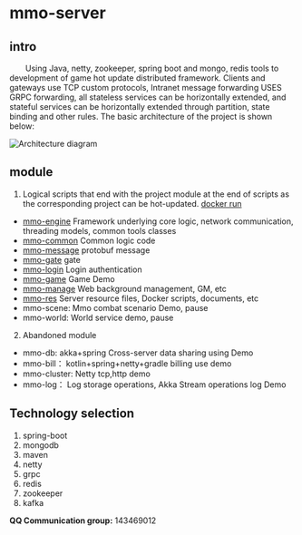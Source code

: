 # mmo-server


## intro
&emsp;&emsp;Using Java, netty, zookeeper, spring boot and mongo, redis tools to development of game hot update distributed framework.
Clients and gateways use TCP custom protocols, Intranet message forwarding USES GRPC forwarding, 
all stateless services can be horizontally extended, and stateful services can be horizontally extended through partition, state binding and other rules.
The basic architecture of the project is shown below:


![Architecture diagram](https://raw.githubusercontent.com/jzyong/mmo-server/master/mmo-res/img/mmo%E6%9C%8D%E5%8A%A1%E5%99%A8.png) 




## module
1. Logical scripts that end with the project module at the end of scripts as the corresponding project can be hot-updated. [docker run](https://github.com/jzyong/mmo-server/blob/master/mmo-res/docker/local/DockerLocalRun.md)  
* [mmo-engine](https://github.com/jzyong/mmo-server/blob/master/mmo-engine/README.md) Framework underlying core logic, network communication, threading models, common tools classes  
* [mmo-common](https://github.com/jzyong/mmo-server/blob/master/mmo-common/README.md) Common logic code  
* [mmo-message](https://github.com/jzyong/mmo-server/blob/master/mmo-message/README.md) protobuf message  
* [mmo-gate](https://github.com/jzyong/mmo-server/blob/master/mmo-gate/README.md) gate 
* [mmo-login](https://github.com/jzyong/mmo-server/blob/master/mmo-login/README.md) Login authentication 
* [mmo-game](https://github.com/jzyong/mmo-server/blob/master/mmo-game/README.md) Game Demo 
* [mmo-manage](https://github.com/jzyong/mmo-server/blob/master/mmo-manage/README.md) Web background management, GM, etc
* [mmo-res](https://github.com/jzyong/mmo-server/blob/master/mmo-res/README.md) Server resource files, Docker scripts, documents, etc
* mmo-scene: Mmo combat scenario Demo, pause  
* mmo-world: World service demo, pause  

2. Abandoned module  
* mmo-db: akka+spring Cross-server data sharing using Demo  
* mmo-bill： kotlin+spring+netty+gradle billing use demo  
* mmo-cluster: Netty tcp,http demo 
* mmo-log： Log storage operations, Akka Stream operations log Demo



## Technology selection
1. spring-boot 
2. mongodb 
3. maven 
4. netty 
5. grpc 
6. redis 
7. zookeeper
8. kafka
  
  
  
  
**QQ Communication group:** 143469012

